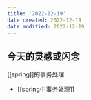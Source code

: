 ```yaml
---
title: '2022-12-19'
date created: 2022-12-19
date modified: 2022-12-19
---
```


## 今天的灵感或闪念

[[spring]]的事务处理
+ [[spring中事务处理]]